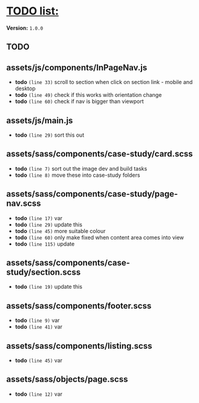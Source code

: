 # [TODO list:]( http://geckotree.co.uk )

**Version:** `1.0.0`

## TODO

## assets/js/components/InPageNav.js

-  **todo** `(line 33)`  scroll to section when click on section link - mobile and desktop
-  **todo** `(line 49)`  check if this works with orientation change
-  **todo** `(line 60)`  check if nav is bigger than viewport

## assets/js/main.js

-  **todo** `(line 29)`  sort this out

## assets/sass/components/case-study/card.scss

-  **todo** `(line 7)`  sort out the image dev and build tasks
-  **todo** `(line 8)`  move these into case-study folders

## assets/sass/components/case-study/page-nav.scss

-  **todo** `(line 17)`  var
-  **todo** `(line 29)`  update this
-  **todo** `(line 45)`  more suitable colour
-  **todo** `(line 60)`  only make fixed when content area comes into view
-  **todo** `(line 115)`  update

## assets/sass/components/case-study/section.scss

-  **todo** `(line 19)`  update this

## assets/sass/components/footer.scss

-  **todo** `(line 9)`  var
-  **todo** `(line 41)`  var

## assets/sass/components/listing.scss

-  **todo** `(line 45)`  var

## assets/sass/objects/page.scss

-  **todo** `(line 12)`  var
